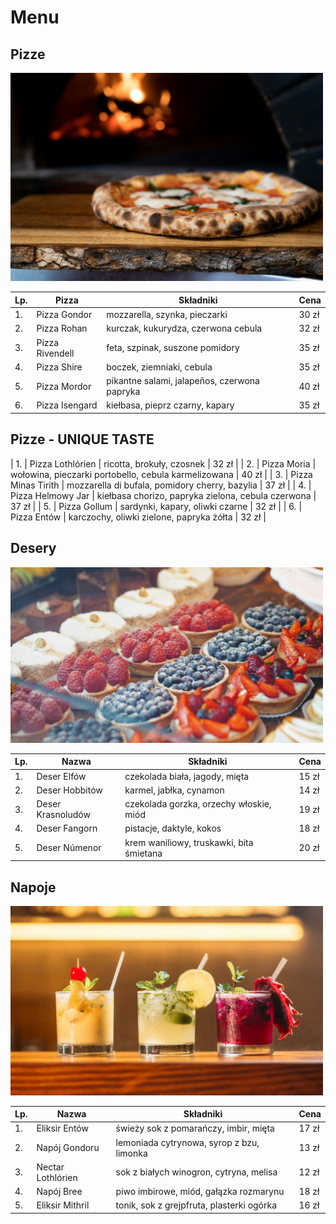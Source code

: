 # Menu
## Pizze

<img src="img/nik-owens-40OJLYVWeeM-unsplash.jpg" width = 500>

| Lp. | Pizza            | Składniki                                   | Cena  |
|-----|------------------|---------------------------------------------|-------|
| 1.  | Pizza Gondor     | mozzarella, szynka, pieczarki               | 30 zł |
| 2.  | Pizza Rohan      | kurczak, kukurydza, czerwona cebula          | 32 zł |
| 3.  | Pizza Rivendell  | feta, szpinak, suszone pomidory              | 35 zł |
| 4.  | Pizza Shire      | boczek, ziemniaki, cebula                    | 35 zł |
| 5.  | Pizza Mordor     | pikantne salami, jalapeños, czerwona papryka | 40 zł |
| 6.  | Pizza Isengard   | kiełbasa, pieprz czarny, kapary              | 35 zł |

## Pizze - UNIQUE TASTE

| 1.  | Pizza Lothlórien | ricotta, brokuły, czosnek                    | 32 zł |
| 2.  | Pizza Moria      | wołowina, pieczarki portobello, cebula karmelizowana | 40 zł |
| 3.  | Pizza Minas Tirith | mozzarella di bufala, pomidory cherry, bazylia | 37 zł |
| 4. | Pizza Helmowy Jar | kiełbasa chorizo, papryka zielona, cebula czerwona | 37 zł |
| 5. | Pizza Gollum     | sardynki, kapary, oliwki czarne              | 32 zł |
| 6. | Pizza Entów      | karczochy, oliwki zielone, papryka żółta     | 32 zł |

## Desery 

<img src="img/natalia-y-o9kswzHrvMs-unsplash.jpg" width = 500>

| Lp. | Nazwa             | Składniki                                     | Cena  |
|-----|-------------------|-----------------------------------------------|-------|
| 1.  | Deser Elfów       | czekolada biała, jagody, mięta                | 15 zł |
| 2.  | Deser Hobbitów    | karmel, jabłka, cynamon                       | 14 zł |
| 3.  | Deser Krasnoludów | czekolada gorzka, orzechy włoskie, miód       | 19 zł |
| 4.  | Deser Fangorn     | pistacje, daktyle, kokos                      | 18 zł |
| 5.  | Deser Númenor     | krem waniliowy, truskawki, bita śmietana      | 20 zł |




## Napoje

<img src="img/kobby-mendez-xBFTjrMIC0c-unsplash.jpg" width = 500>

| Lp. | Nazwa             | Składniki                                     | Cena  |
|-----|-------------------|-----------------------------------------------|-------|
| 1.  | Eliksir Entów     | świeży sok z pomarańczy, imbir, mięta         | 17 zł |
| 2.  | Napój Gondoru     | lemoniada cytrynowa, syrop z bzu, limonka     | 13 zł |
| 3.  | Nectar Lothlórien | sok z białych winogron, cytryna, melisa       | 12 zł |
| 4.  | Napój Bree        | piwo imbirowe, miód, gałązka rozmarynu        | 18 zł |
| 5.  | Eliksir Mithril   | tonik, sok z grejpfruta, plasterki ogórka     | 16 zł |


